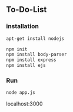 ## To-Do-List

### installation 
```bash
apt-get install nodejs
```
```bash
npm init
npm install body-parser
npm install express
npm install ejs
```

### Run
```bash
node app.js
```
localhost:3000
